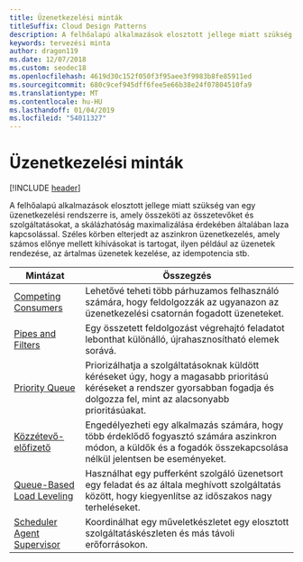 ```yaml
---
title: Üzenetkezelési minták
titleSuffix: Cloud Design Patterns
description: A felhőalapú alkalmazások elosztott jellege miatt szükség van egy üzenetkezelési rendszerre is, amely összeköti az összetevőket és szolgáltatásokat, a skálázhatóság maximalizálása érdekében általában laza kapcsolással. Széles körben elterjedt az aszinkron üzenetkezelés, amely számos előnye mellett kihívásokat is tartogat, ilyen például az üzenetek rendezése, az ártalmas üzenetek kezelése, az idempotencia stb.
keywords: tervezési minta
author: dragon119
ms.date: 12/07/2018
ms.custom: seodec18
ms.openlocfilehash: 4619d30c152f050f3f95aee3f9983b8fe85911ed
ms.sourcegitcommit: 680c9cef945dff6fee5e66b38e24f07804510fa9
ms.translationtype: MT
ms.contentlocale: hu-HU
ms.lasthandoff: 01/04/2019
ms.locfileid: "54011327"
---
```

# <a name="messaging-patterns"></a>Üzenetkezelési minták

[!INCLUDE [header](../../_includes/header.md)]

A felhőalapú alkalmazások elosztott jellege miatt szükség van egy üzenetkezelési rendszerre is, amely összeköti az összetevőket és szolgáltatásokat, a skálázhatóság maximalizálása érdekében általában laza kapcsolással. Széles körben elterjedt az aszinkron üzenetkezelés, amely számos előnye mellett kihívásokat is tartogat, ilyen például az üzenetek rendezése, az ártalmas üzenetek kezelése, az idempotencia stb.

| Mintázat | Összegzés |
| ------- | ------- |
| [Competing Consumers](../competing-consumers.md) | Lehetővé teheti több párhuzamos felhasználó számára, hogy feldolgozzák az ugyanazon az üzenetkezelési csatornán fogadott üzeneteket. |
| [Pipes and Filters](../pipes-and-filters.md) | Egy összetett feldolgozást végrehajtó feladatot lebonthat különálló, újrahasznosítható elemek sorává. |
| [Priority Queue](../priority-queue.md) | Priorizálhatja a szolgáltatásoknak küldött kéréseket úgy, hogy a magasabb prioritású kéréseket a rendszer gyorsabban fogadja és dolgozza fel, mint az alacsonyabb prioritásúakat. |
| [Közzétevő-előfizető](../publisher-subscriber.md) | Engedélyezheti egy alkalmazás számára, hogy több érdeklődő fogyasztó számára aszinkron módon, a küldők és a fogadók összekapcsolása nélkül jelentsen be eseményeket. |
| [Queue-Based Load Leveling](../queue-based-load-leveling.md) | Használhat egy pufferként szolgáló üzenetsort egy feladat és az általa meghívott szolgáltatás között, hogy kiegyenlítse az időszakos nagy terheléseket. |
| [Scheduler Agent Supervisor](../scheduler-agent-supervisor.md) | Koordinálhat egy műveletkészletet egy elosztott szolgáltatáskészleten és más távoli erőforrásokon. |
